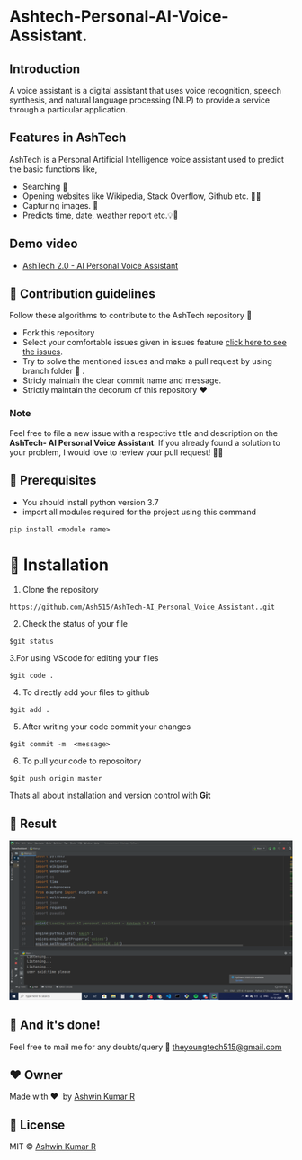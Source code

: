 # Ashtech-Personal-AI-Voice-Assistant.
## Introduction
A voice assistant is a digital assistant that uses voice recognition, speech synthesis, and natural language processing (NLP) to provide a service through a particular application.

## Features in AshTech
 AshTech is a Personal Artificial Intelligence voice assistant used to predict the basic functions like, 
- Searching 🔎 
- Opening websites like Wikipedia, Stack Overflow, Github etc. 👨‍💻
- Capturing images. 📸 
- Predicts time, date, weather report etc.💡🔎

## Demo video
- [AshTech 2.0 - AI Personal Voice Assistant](https://www.youtube.com/watch?v=BArmz8vtHB8)

## :handshake: Contribution guidelines 
Follow these algorithms to contribute to the AshTech repository 📝
- Fork this repository 
- Select your comfortable issues given in issues feature [click here to see the issues](https://github.com/Ash515/AshTech-AI_Personal_Voice_Assistant./issues).
- Try to solve the mentioned issues and make a pull request by using branch folder 🌿 .
- Stricly maintain the clear commit name and message.
- Strictly maintain the decorum of this repository ❤

### Note  
Feel free to file a new issue with a respective title and description on the **AshTech- AI Personal Voice Assistant**.  If you already found a solution to your problem, I would love to review your pull request! 💚🤎

## :key: Prerequisites
- You should install python version 3.7
- import all modules required for the project using this command
```
pip install <module name>
```

# 🚀&nbsp;Installation 
1. Clone the repository 
```
https://github.com/Ash515/AshTech-AI_Personal_Voice_Assistant..git
```
2. Check the status of your file 
```
$git status
```

3.For using VScode for editing your files 
```
$git code .
```
4. To directly add your files to github
```
$git add .
```
5. After writing your code commit your changes 
```
$git commit -m  <message>
```
6. To pull your code to reposoitory
```
$git push origin master
```
Thats all about installation and version control with **Git**

## :key: Result 

<img src="Output.png" width=800>

## :clap: And it's done!
Feel free to mail me for any doubts/query 
:email: theyoungtech515@gmail.com

## :heart: Owner
Made with :heart:&nbsp;  by [Ashwin Kumar R](https://github.com/Ash515)

## :eyes: License
MIT © [Ashwin Kumar R](https://github.com/chandrikadeb7/Face-Mask-Detection/blob/master/LICENSE)


